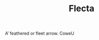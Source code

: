 ---
title: Flecta
letter: F
permalink: "/definitions/bld-flecta.html"
body: A’ feathered or fleet arrow. CoweU
published_at: '2018-07-07'
source: Black's Law Dictionary 2nd Ed (1910)
layout: post
---